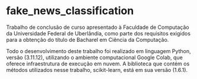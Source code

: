 # fake_news_classification

Trabalho de conclusão de curso apresentado à Faculdade de Computação da Universidade Federal de Uberlândia, como
parte dos requisitos exigidos para a obtenção do título de Bacharel em Ciência da Computação.

Todo o desenvolvimento deste trabalho foi realizado em linguagem Python, versão (3.11.12), utilizando o ambiente computacional Google Colab, que oferece infraestrutura de execução em nuvem. A biblioteca que contém os métodos utilizados nesse trabalho, scikit-learn, está em sua versão (1.6.1).
